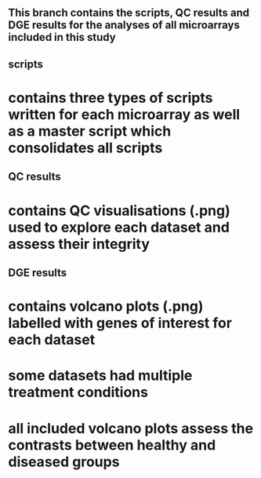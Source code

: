 ## This branch contains the scripts, QC results and DGE results for the analyses of all microarrays included in this study

## scripts

# contains three types of scripts written for each microarray as well as a master script which consolidates all scripts

## QC results

# contains QC visualisations (.png) used to explore each dataset and assess their integrity

## DGE results

# contains volcano plots (.png) labelled with genes of interest for each dataset
# some datasets had multiple treatment conditions
# all included volcano plots assess the contrasts between healthy and diseased groups
